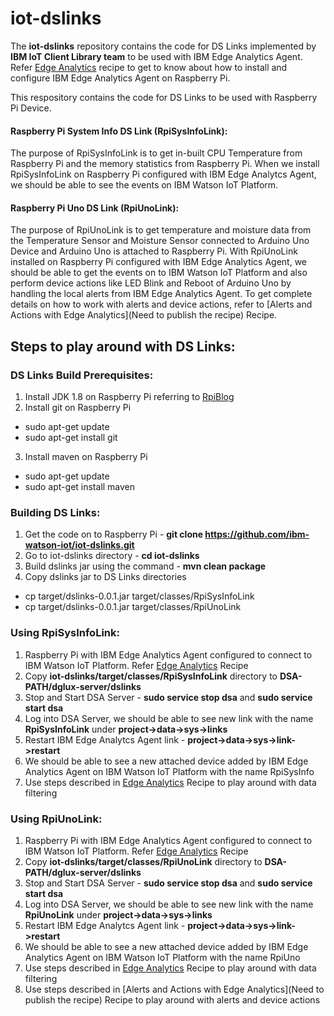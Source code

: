 # iot-dslinks
The **iot-dslinks** repository contains the code for DS Links implemented by **IBM IoT Client Library team** to be used with IBM Edge Analytics Agent. Refer [Edge Analytics](https://developer.ibm.com/recipes/tutorials/getting-started-with-edge-analytics-in-watson-iot-platform/) recipe to get to know about how to install and configure IBM Edge Analytics Agent on Raspberry Pi.

This respository contains the code for DS Links to be used with Raspberry Pi Device. 
#### Raspberry Pi System Info DS Link (RpiSysInfoLink):
The purpose of RpiSysInfoLink is to get in-built CPU Temperature from Raspberry Pi and the memory statistics from Raspberry Pi. When we install RpiSysInfoLink on Raspberry Pi configured with IBM Edge Analytcs Agent, we should be able to see the events on IBM Watson IoT Platform.
#### Raspberry Pi Uno DS Link (RpiUnoLink):
The purpose of RpiUnoLink is to get temperature and moisture data from the Temperature Sensor and Moisture Sensor connected to Arduino Uno Device and Arduino Uno is attached to Raspberry Pi. With RpiUnoLink installed on Raspberry Pi configured with IBM Edge Analytics Agent, we should be able to get the events on to IBM Watson IoT Platform and also perform device actions like LED Blink and Reboot of Arduino Uno by handling the local alerts from IBM Edge Analytics Agent. To get complete details on how to work with alerts and device actions, refer to [Alerts and Actions with Edge Analytics](Need to publish the recipe) Recipe.

## Steps to play around with DS Links:
### DS Links Build Prerequisites:
1. Install JDK 1.8 on Raspberry Pi referring to [RpiBlog](http://www.rpiblog.com/2014/03/installing-oracle-jdk-8-on-raspberry-pi.html)
2. Install git on Raspberry Pi 
  * sudo apt-get update
  * sudo apt-get install git
3. Install maven on Raspberry Pi
  * sudo apt-get update
  * sudo apt-get install maven

### Building DS Links:
1. Get the code on to Raspberry Pi - **git clone https://github.com/ibm-watson-iot/iot-dslinks.git**
2. Go to iot-dslinks directory - **cd iot-dslinks**
3. Build dslinks jar using the command - **mvn clean package**
4. Copy dslinks jar to DS Links directories 
  * cp target/dslinks-0.0.1.jar target/classes/RpiSysInfoLink
  * cp target/dslinks-0.0.1.jar target/classes/RpiUnoLink

### Using RpiSysInfoLink:
1. Raspberry Pi with IBM Edge Analytics Agent configured to connect to IBM Watson IoT Platform. Refer [Edge Analytics](https://developer.ibm.com/recipes/tutorials/getting-started-with-edge-analytics-in-watson-iot-platform/) Recipe
2. Copy **iot-dslinks/target/classes/RpiSysInfoLink** directory to **DSA-PATH/dglux-server/dslinks**
3. Stop and Start DSA Server - **sudo service stop dsa**  and **sudo service start dsa**
4. Log into DSA Server, we should be able to see new link with the name **RpiSysInfoLink** under **project->data->sys->links**
5. Restart IBM Edge Analytcs Agent link - **project->data->sys->link->restart**
6. We should be able to see a new attached device added by IBM Edge Analytics Agent on IBM Watson IoT Platform with the name RpiSysInfo
7. Use steps described in [Edge Analytics](https://developer.ibm.com/recipes/tutorials/getting-started-with-edge-analytics-in-watson-iot-platform/) Recipe to play around with data filtering

### Using RpiUnoLink: 
1. Raspberry Pi with IBM Edge Analytics Agent configured to connect to IBM Watson IoT Platform. Refer [Edge Analytics](https://developer.ibm.com/recipes/tutorials/getting-started-with-edge-analytics-in-watson-iot-platform/) Recipe
2. Copy **iot-dslinks/target/classes/RpiUnoLink** directory to **DSA-PATH/dglux-server/dslinks**
3. Stop and Start DSA Server - **sudo service stop dsa**  and **sudo service start dsa**
4. Log into DSA Server, we should be able to see new link with the name **RpiUnoLink** under **project->data->sys->links**
5. Restart IBM Edge Analytcs Agent link - **project->data->sys->link->restart**
6. We should be able to see a new attached device added by IBM Edge Analytics Agent on IBM Watson IoT Platform with the name RpiUno
7. Use steps described in [Edge Analytics](https://developer.ibm.com/recipes/tutorials/getting-started-with-edge-analytics-in-watson-iot-platform/) Recipe to play around with data filtering
8. Use steps described in [Alerts and Actions with Edge Analytics](Need to publish the recipe) Recipe to play around with alerts and device actions
